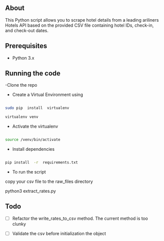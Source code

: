 ## About

 
This Python script allows you to scrape hotel details from a leading ariliners Hotels API based on the provided CSV file containing hotel IDs, check-in, and check-out dates.

  

## Prerequisites

- Python 3.x

  

## Running the code

-Clone the repo

  
  

- Create a Virtual Environment using

  

```bash

sudo pip  install  virtualenv

virtualenv venv

```

  

- Activate the virtualenv

  

```bash

source /venv/bin/activate

```

  

- Install dependencies

  

```bash

pip install  -r  requirements.txt

```



- To run the script

  

copy your csv file to the raw_files directory

  

python3 extract_rates.py

  

## Todo

  

- [ ] Refactor the write_rates_to_csv method. The current method is too clunky

- [ ] Validate the csv before initialization the object
